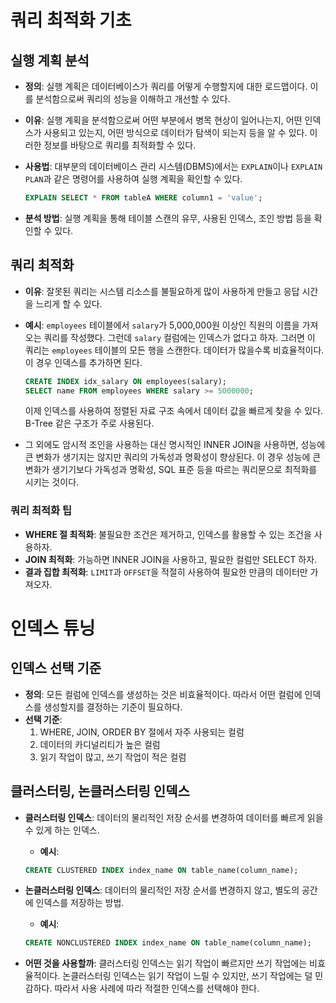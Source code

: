 # 쿼리 최적화 기초

## 실행 계획 분석
- **정의**: 실행 계획은 데이터베이스가 쿼리를 어떻게 수행할지에 대한 로드맵이다. 이를 분석함으로써 쿼리의 성능을 이해하고 개선할 수 있다.
- **이유**: 실행 계획을 분석함으로써 어떤 부분에서 병목 현상이 일어나는지, 어떤 인덱스가 사용되고 있는지, 어떤 방식으로 데이터가 탐색이 되는지 등을 알 수 있다. 이러한 정보를 바탕으로 쿼리를 최적화할 수 있다.
  
- **사용법**: 대부분의 데이터베이스 관리 시스템(DBMS)에서는 `EXPLAIN`이나 `EXPLAIN PLAN`과 같은 명령어를 사용하여 실행 계획을 확인할 수 있다.
    ```sql
    EXPLAIN SELECT * FROM tableA WHERE column1 = 'value';
    ```
  
- **분석 방법**: 실행 계획을 통해 테이블 스캔의 유무, 사용된 인덱스, 조인 방법 등을 확인할 수 있다.

## 쿼리 최적화
- **이유**: 잘못된 쿼리는 시스템 리소스를 불필요하게 많이 사용하게 만들고 응답 시간을 느리게 할 수 있다.
- **예시**: `employees` 테이블에서 `salary`가 5,000,000원 이상인 직원의 이름을 가져오는 쿼리를 작성했다. 그런데 `salary` 컬럼에는 인덱스가 없다고 하자. 그러면 이 쿼리는 `employees` 테이블의 모든 행을 스캔한다. 데이터가 많을수록 비효율적이다. 이 경우 인덱스를 추가하면 된다.

    ```sql
    CREATE INDEX idx_salary ON employees(salary);
    SELECT name FROM employees WHERE salary >= 5000000;
    ```
    이제 인덱스를 사용하여 정렬된 자료 구조 속에서 데이터 값을 빠르게 찾을 수 있다. B-Tree 같은 구조가 주로 사용된다.

- 그 외에도 암시적 조인을 사용하는 대신 명시적인 INNER JOIN을 사용하면, 성능에 큰 변화가 생기지는 않지만 쿼리의 가독성과 명확성이 향상된다. 이 경우 성능에 큰 변화가 생기기보다 가독성과 명확성, SQL 표준 등을 따르는 쿼리문으로 최적화를 시키는 것이다.

### 쿼리 최적화 팁
- **WHERE 절 최적화**: 불필요한 조건은 제거하고, 인덱스를 활용할 수 있는 조건을 사용하자.
- **JOIN 최적화**: 가능하면 INNER JOIN을 사용하고, 필요한 컬럼만 SELECT 하자.
- **결과 집합 최적화**: `LIMIT`과 `OFFSET`을 적절히 사용하여 필요한 만큼의 데이터만 가져오자.

# 인덱스 튜닝

## 인덱스 선택 기준
- **정의**: 모든 컬럼에 인덱스를 생성하는 것은 비효율적이다. 따라서 어떤 컬럼에 인덱스를 생성할지를 결정하는 기준이 필요하다.
- **선택 기준**: 
    1. WHERE, JOIN, ORDER BY 절에서 자주 사용되는 컬럼
    2. 데이터의 카디널리티가 높은 컬럼
    3. 읽기 작업이 많고, 쓰기 작업이 적은 컬럼

## 클러스터링, 논클러스터링 인덱스
- **클러스터링 인덱스**: 데이터의 물리적인 저장 순서를 변경하여 데이터를 빠르게 읽을 수 있게 하는 인덱스.
    - **예시**: 
    ```sql
    CREATE CLUSTERED INDEX index_name ON table_name(column_name);
    ```
  
- **논클러스터링 인덱스**: 데이터의 물리적인 저장 순서를 변경하지 않고, 별도의 공간에 인덱스를 저장하는 방법.
    - **예시**: 
    ```sql
    CREATE NONCLUSTERED INDEX index_name ON table_name(column_name);
    ```

- **어떤 것을 사용할까**: 클러스터링 인덱스는 읽기 작업이 빠르지만 쓰기 작업에는 비효율적이다. 논클러스터링 인덱스는 읽기 작업이 느릴 수 있지만, 쓰기 작업에는 덜 민감하다. 따라서 사용 사례에 따라 적절한 인덱스를 선택해야 한다.